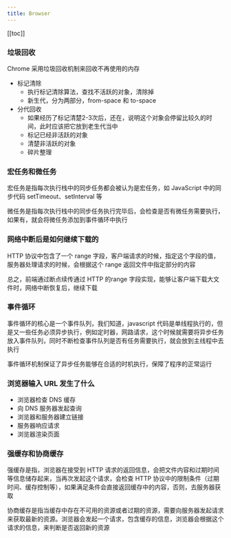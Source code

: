 ```yaml
---
title: Browser
---
```


[[toc]]

### 垃圾回收

Chrome 采用垃圾回收机制来回收不再使用的内存

* 标记清除
  * 执行标记清除算法，查找不活跃的对象，清除掉
  * 新生代，分为两部分，from-space 和 to-space
* 分代回收
  * 如果经历了标记清楚2-3次后，还在，说明这个对象会停留比较久的时间，此时应该把它放到老生代当中
  * 标记已经非活跃的对象
  * 清楚非活跃的对象
  * 碎片整理

### 宏任务和微任务

宏任务是指每次执行栈中的同步任务都会被认为是宏任务，如 JavaScript 中的同步代码 setTimeout、setInterval 等

微任务是指每次执行栈中的同步任务执行完毕后，会检查是否有微任务需要执行，如果有，就会将微任务添加到事件循环中执行

### 网络中断后是如何继续下载的

HTTP 协议中包含了一个 range 字段，客户端请求的时候，指定这个字段的值，服务器处理请求的时候，会根据这个 range 返回文件中指定部分的内容

总之，前端通过断点续传通过 HTTP 的range 字段实现，能够让客户端下载大文件时，网络中断恢复后，继续下载

### 事件循环

事件循环的核心是一个事件队列，我们知道，javascript 代码是单线程执行的，但是又一些任务必须异步执行，例如定时器，网路请求，这个时候就需要将异步任务放入事件队列，同时不断检查事件队列是否有任务需要执行，就会放到主线程中去执行

事件循环机制保证了异步任务能够在合适的时机执行，保障了程序的正常运行

### 浏览器输入 URL 发生了什么

* 浏览器检查 DNS 缓存
* 向 DNS 服务器发起查询
* 浏览器和服务器建立链接
* 服务器响应请求
* 浏览器渲染页面

### 强缓存和协商缓存

强缓存是指，浏览器在接受到 HTTP 请求的返回信息，会把文件内容和过期时间等信息储存起来，当再次发起这个请求，会检查 HTTP 协议中的限制条件（过期时间、缓存控制等），如果满足条件会直接返回缓存中的内容，否则，去服务器获取

协商缓存是指当缓存中存在不可用的资源或者过期的资源，需要向服务器发起请求来获取最新的资源。浏览器会发起一个请求，包含缓存的信息，浏览器会根据这个请求的信息，来判断是否返回新的资源